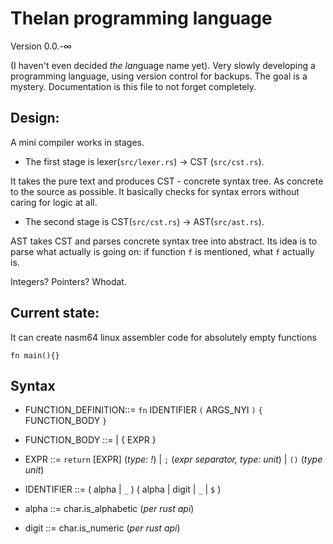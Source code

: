 # Thelan programming language 

Version 0.0.-∞

(I haven't even decided *the lan*guage name yet).
Very slowly developing a programming language, using version control for backups.
The goal is a mystery. Documentation is this file to not forget completely.

## Design:

A mini compiler works in stages. 

* The first stage is lexer(`src/lexer.rs`) -> CST (`src/cst.rs`).

It takes the pure text and produces CST - concrete syntax tree. As concrete to the source as possible.
It basically checks for syntax errors without caring for logic at all.

* The second stage is CST(`src/cst.rs`) -> AST(`src/ast.rs`).

AST takes CST and parses concrete syntax tree into abstract. Its idea is to parse what actually is going on: if function `f` is mentioned, what `f` actually is.

Integers? Pointers? Whodat.

## Current state:

It can create nasm64 linux assembler code for absolutely empty functions

`fn main(){}`

## Syntax

* FUNCTION_DEFINITION::= `fn` IDENTIFIER `(` ARGS_NYI `)` `{` FUNCTION_BODY `}`

* FUNCTION_BODY ::= | { EXPR }

* EXPR ::=  `return` [EXPR] (*type: !*)
       | `;` (*expr separator, type: unit*)
       | `()` (*type unit*)

* IDENTIFIER ::=  ( alpha | `_` ) ( alpha | digit | `_` | `$` )

* alpha ::= char.is_alphabetic (*per rust api*)

* digit ::= char.is_numeric (*per rust api*)
